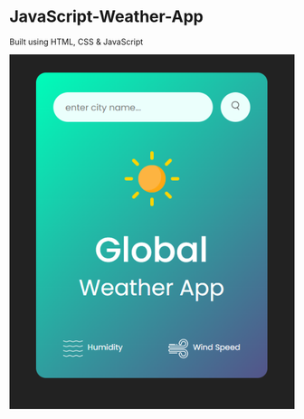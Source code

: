 # JavaScript-Weather-App
Built using HTML, CSS &amp; JavaScript 

![alt text](/images/appScreenshot.PNG)
